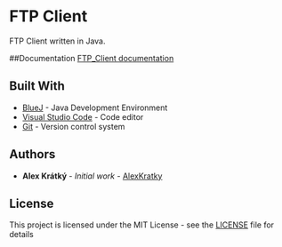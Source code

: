 # FTP Client
FTP Client written in Java. 

##Documentation
[FTP_Client documentation](https://www.bluej.org/)

## Built With

* [BlueJ](https://www.bluej.org/) - Java Development Environment
* [Visual Studio Code](https://code.visualstudio.com/) - Code editor
* [Git](https://git-scm.com/) - Version control system 

## Authors

* **Alex Krátký** - *Initial work* - [AlexKratky](https://github.com/AlexKratky)

## License

This project is licensed under the MIT License - see the [LICENSE](LICENSE) file for details
